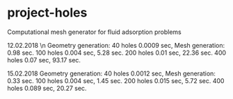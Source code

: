 # project-holes
Computational mesh generator for fluid adsorption problems

12.02.2018 \n
Geometry generation: 40 holes 0.0009 sec,  Mesh generation: 0.98 sec.
                     100 holes 0.004 sec,                   5.28 sec.
                     200 holes 0.01 sec,                    22.36 sec.
                     400 holes 0.07 sec,                    93.17 sec.


15.02.2018
Geometry generation: 40 holes 0.0012 sec,  Mesh generation: 0.33 sec.
                     100 holes 0.004 sec,                   1.45 sec.
                     200 holes 0.015 sec,                   5.72 sec.
                     400 holes 0.089 sec,                   20.27 sec.


